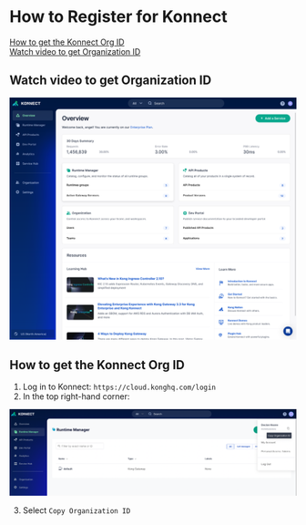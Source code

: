 # How to Register for Konnect

[How to get the Konnect Org ID](#How-to-get-the-Konnect-Org-ID) \
[Watch video to get Organization ID](#Watch-video-to-get-Organization-ID)


## Watch video to get Organization ID

[![Get Konnect Organization ID](../images/konnect.png)](https://youtu.be/954jOuCe6kg "Get Konnect Organization ID")

## How to get the Konnect Org ID

1. Log in to Konnect: `https://cloud.konghq.com/login`
2. In the top right-hand corner:

![Copy Organization ID](../images/konnect-org-id.png)

3. Select `Copy Organization ID`
